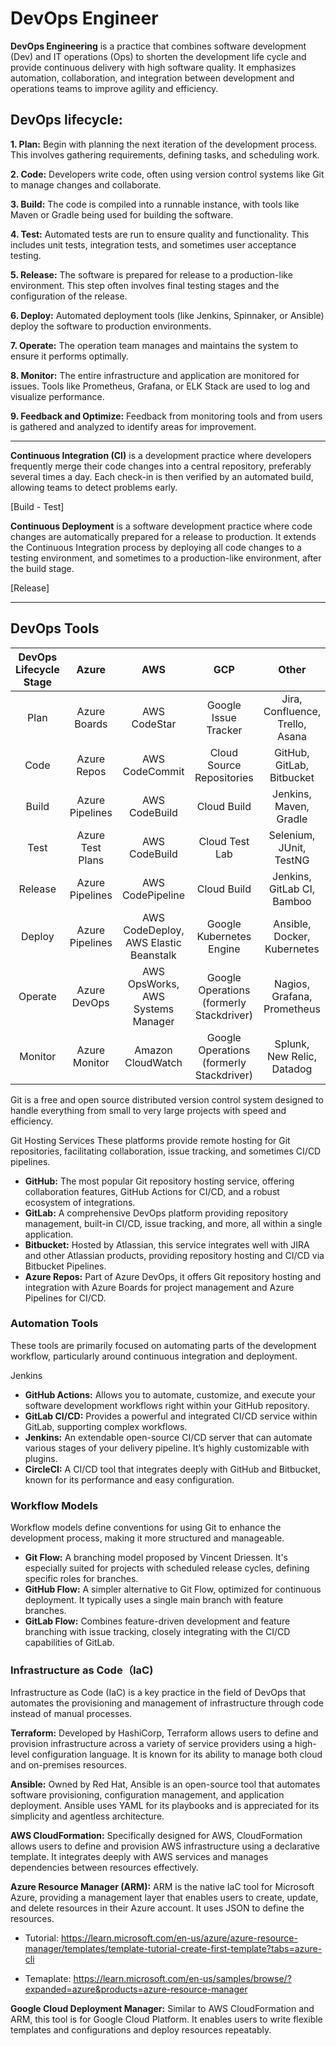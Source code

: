 # DevOps Engineer

**DevOps Engineering** is a practice that combines software development (Dev) and IT operations (Ops) to shorten the development life cycle and provide continuous delivery with high software quality. It emphasizes automation, collaboration, and integration between development and operations teams to improve agility and efficiency.

## DevOps lifecycle:


**1. Plan:** Begin with planning the next iteration of the development process. This involves gathering requirements, defining tasks, and scheduling work.

**2. Code:** Developers write code, often using version control systems like Git to manage changes and collaborate.

**3. Build:** The code is compiled into a runnable instance, with tools like Maven or Gradle being used for building the software.

**4. Test:** Automated tests are run to ensure quality and functionality. This includes unit tests, integration tests, and sometimes user acceptance testing. 

**5. Release:** The software is prepared for release to a production-like environment. This step often involves final testing stages and the configuration of the release.

**6. Deploy:** Automated deployment tools (like Jenkins, Spinnaker, or Ansible) deploy the software to production environments.

**7. Operate:** The operation team manages and maintains the system to ensure it performs optimally.

**8. Monitor:** The entire infrastructure and application are monitored for issues. Tools like Prometheus, Grafana, or ELK Stack are used to log and visualize performance.

**9. Feedback and Optimize:** Feedback from monitoring tools and from users is gathered and analyzed to identify areas for improvement.

--- 

**Continuous Integration (CI)** is a development practice where developers frequently merge their code changes into a central repository, preferably several times a day. Each check-in is then verified by an automated build, allowing teams to detect problems early.

[Build - Test]

**Continuous Deployment** is a software development practice where code changes are automatically prepared for a release to production. It extends the Continuous Integration process by deploying all code changes to a testing environment, and sometimes to a production-like environment, after the build stage. 

[Release]

---

## DevOps Tools

| DevOps   Lifecycle Stage |        Azure       |                   AWS                   |                     GCP                    |             Other             |
|:------------------------:|:------------------:|:---------------------------------------:|:------------------------------------------:|:-----------------------------:|
| Plan                     | Azure   Boards     | AWS   CodeStar                          | Google   Issue Tracker                     | Jira,   Confluence, Trello, Asana    |
| Code                     | Azure   Repos      | AWS   CodeCommit                        | Cloud   Source Repositories                | GitHub,   GitLab, Bitbucket   |
| Build                    | Azure   Pipelines  | AWS   CodeBuild                         | Cloud   Build                              | Jenkins,   Maven, Gradle      |
| Test                     | Azure   Test Plans | AWS   CodeBuild                         | Cloud   Test Lab                           | Selenium,   JUnit, TestNG     |
| Release                  | Azure   Pipelines  | AWS   CodePipeline                      | Cloud   Build                              | Jenkins,   GitLab CI, Bamboo  |
| Deploy                   | Azure   Pipelines  | AWS   CodeDeploy, AWS Elastic Beanstalk | Google   Kubernetes Engine                 | Ansible,   Docker, Kubernetes |
| Operate                  | Azure   DevOps     | AWS   OpsWorks, AWS Systems Manager     | Google   Operations (formerly Stackdriver) | Nagios,   Grafana, Prometheus |
| Monitor                  | Azure   Monitor    | Amazon   CloudWatch                     | Google   Operations (formerly Stackdriver) | Splunk, New Relic, Datadog    |

Git is a free and open source distributed version control system designed to handle everything from small to very large projects with speed and efficiency.

Git Hosting Services
These platforms provide remote hosting for Git repositories, facilitating collaboration, issue tracking, and sometimes CI/CD pipelines.

- **GitHub:** The most popular Git repository hosting service, offering collaboration features, GitHub Actions for CI/CD, and a robust ecosystem of integrations.
- **GitLab:** A comprehensive DevOps platform providing repository management, built-in CI/CD, issue tracking, and more, all within a single application.
- **Bitbucket:** Hosted by Atlassian, this service integrates well with JIRA and other Atlassian products, providing repository hosting and CI/CD via Bitbucket Pipelines.
- **Azure Repos:** Part of Azure DevOps, it offers Git repository hosting and integration with Azure Boards for project management and Azure Pipelines for CI/CD.


### Automation Tools
These tools are primarily focused on automating parts of the development workflow, particularly around continuous integration and deployment.

Jenkins
- **GitHub Actions:** Allows you to automate, customize, and execute your software development workflows right within your GitHub repository.
- **GitLab CI/CD:** Provides a powerful and integrated CI/CD service within GitLab, supporting complex workflows.
- **Jenkins:** An extendable open-source CI/CD server that can automate various stages of your delivery pipeline. It’s highly customizable with plugins.
- **CircleCI:** A CI/CD tool that integrates deeply with GitHub and Bitbucket, known for its performance and easy configuration.

### Workflow Models
Workflow models define conventions for using Git to enhance the development process, making it more structured and manageable.
- **Git Flow:** A branching model proposed by Vincent Driessen. It's especially suited for projects with scheduled release cycles, defining specific roles for branches.
- **GitHub Flow:** A simpler alternative to Git Flow, optimized for continuous deployment. It typically uses a single main branch with feature branches.
- **GitLab Flow:** Combines feature-driven development and feature branching with issue tracking, closely integrating with the CI/CD capabilities of GitLab.



### Infrastructure as Code（IaC)

Infrastructure as Code (IaC) is a key practice in the field of DevOps that automates the provisioning and management of infrastructure through code instead of manual processes. 


**Terraform:** Developed by HashiCorp, Terraform allows users to define and provision infrastructure across a variety of service providers using a high-level configuration language. It is known for its ability to manage both cloud and on-premises resources.

**Ansible:** Owned by Red Hat, Ansible is an open-source tool that automates software provisioning, configuration management, and application deployment. Ansible uses YAML for its playbooks and is appreciated for its simplicity and agentless architecture.

**AWS CloudFormation:** Specifically designed for AWS, CloudFormation allows users to define and provision AWS infrastructure using a declarative template. It integrates deeply with AWS services and manages dependencies between resources effectively.

**Azure Resource Manager (ARM):** ARM is the native IaC tool for Microsoft Azure, providing a management layer that enables users to create, update, and delete resources in their Azure account. It uses JSON to define the resources.

- Tutorial: https://learn.microsoft.com/en-us/azure/azure-resource-manager/templates/template-tutorial-create-first-template?tabs=azure-cli

- Temaplate: https://learn.microsoft.com/en-us/samples/browse/?expanded=azure&products=azure-resource-manager

**Google Cloud Deployment Manager:** Similar to AWS CloudFormation and ARM, this tool is for Google Cloud Platform. It enables users to write flexible templates and configurations and deploy resources repeatably.

